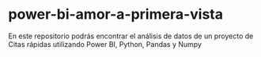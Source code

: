 # power-bi-amor-a-primera-vista
En este repositorio podrás encontrar el análisis de datos de un proyecto de Citas rápidas utilizando Power BI, Python, Pandas y Numpy
